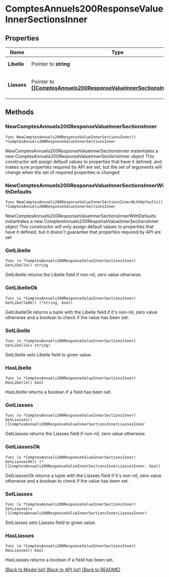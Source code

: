 # ComptesAnnuels200ResponseValueInnerSectionsInner

## Properties

Name | Type | Description | Notes
------------ | ------------- | ------------- | -------------
**Libelle** | Pointer to **string** | Libellé de la section. | [optional] 
**Liasses** | Pointer to [**[]ComptesAnnuels200ResponseValueInnerSectionsInnerLiassesInner**](ComptesAnnuels200ResponseValueInnerSectionsInnerLiassesInner.md) | Liste des liasses fiscales de la section. | [optional] 

## Methods

### NewComptesAnnuels200ResponseValueInnerSectionsInner

`func NewComptesAnnuels200ResponseValueInnerSectionsInner() *ComptesAnnuels200ResponseValueInnerSectionsInner`

NewComptesAnnuels200ResponseValueInnerSectionsInner instantiates a new ComptesAnnuels200ResponseValueInnerSectionsInner object
This constructor will assign default values to properties that have it defined,
and makes sure properties required by API are set, but the set of arguments
will change when the set of required properties is changed

### NewComptesAnnuels200ResponseValueInnerSectionsInnerWithDefaults

`func NewComptesAnnuels200ResponseValueInnerSectionsInnerWithDefaults() *ComptesAnnuels200ResponseValueInnerSectionsInner`

NewComptesAnnuels200ResponseValueInnerSectionsInnerWithDefaults instantiates a new ComptesAnnuels200ResponseValueInnerSectionsInner object
This constructor will only assign default values to properties that have it defined,
but it doesn't guarantee that properties required by API are set

### GetLibelle

`func (o *ComptesAnnuels200ResponseValueInnerSectionsInner) GetLibelle() string`

GetLibelle returns the Libelle field if non-nil, zero value otherwise.

### GetLibelleOk

`func (o *ComptesAnnuels200ResponseValueInnerSectionsInner) GetLibelleOk() (*string, bool)`

GetLibelleOk returns a tuple with the Libelle field if it's non-nil, zero value otherwise
and a boolean to check if the value has been set.

### SetLibelle

`func (o *ComptesAnnuels200ResponseValueInnerSectionsInner) SetLibelle(v string)`

SetLibelle sets Libelle field to given value.

### HasLibelle

`func (o *ComptesAnnuels200ResponseValueInnerSectionsInner) HasLibelle() bool`

HasLibelle returns a boolean if a field has been set.

### GetLiasses

`func (o *ComptesAnnuels200ResponseValueInnerSectionsInner) GetLiasses() []ComptesAnnuels200ResponseValueInnerSectionsInnerLiassesInner`

GetLiasses returns the Liasses field if non-nil, zero value otherwise.

### GetLiassesOk

`func (o *ComptesAnnuels200ResponseValueInnerSectionsInner) GetLiassesOk() (*[]ComptesAnnuels200ResponseValueInnerSectionsInnerLiassesInner, bool)`

GetLiassesOk returns a tuple with the Liasses field if it's non-nil, zero value otherwise
and a boolean to check if the value has been set.

### SetLiasses

`func (o *ComptesAnnuels200ResponseValueInnerSectionsInner) SetLiasses(v []ComptesAnnuels200ResponseValueInnerSectionsInnerLiassesInner)`

SetLiasses sets Liasses field to given value.

### HasLiasses

`func (o *ComptesAnnuels200ResponseValueInnerSectionsInner) HasLiasses() bool`

HasLiasses returns a boolean if a field has been set.


[[Back to Model list]](../README.md#documentation-for-models) [[Back to API list]](../README.md#documentation-for-api-endpoints) [[Back to README]](../README.md)


